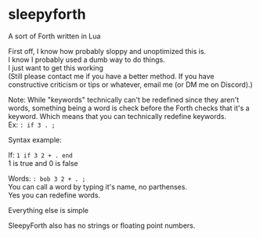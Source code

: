 # sleepyforth
A sort of Forth written in Lua

First off, I know how probably sloppy and unoptimized this is. <br/>
I know I probably used a dumb way to do things. <br/>
I just want to get this working <br/>
(Still please contact me if you have a better method. If you have constructive criticism or tips or whatever, email me (or DM me on Discord).) <br/>

Note: While "keywords" technically can't be redefined since they aren't words, something being a word is check before the Forth checks that it's a keyword.
Which means that you can technically redefine keywords. <br/>
Ex: `: if 3 . ;`


Syntax example: <br/>

If: `1 if 3 2 + . end` <br/>
1 is true and 0 is false <br/>

Words: `: bob 3 2 + . ;` <br/>
You can call a word by typing it's name, no parthenses. <br/>
Yes you can redefine words. <br/>

Everything else is simple

SleepyForth also has no strings or floating point numbers.
